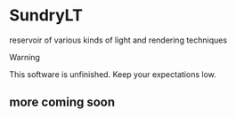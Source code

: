 # SundryLT
reservoir of various kinds of light and rendering techniques

> [!WARNING]
> This software is unfinished. Keep your expectations low.

## more coming soon